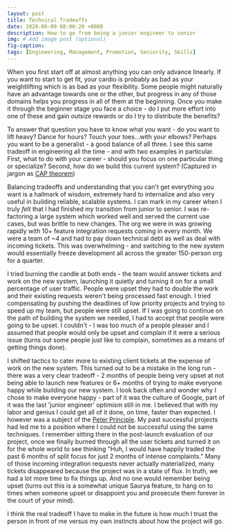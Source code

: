 ```yaml
---
layout: post
title: Technical Tradeoffs
date: 2020-06-09 08:00:20 +0800
description: How to go from being a junior engineer to senior
img: # Add image post (optional)
fig-caption: 
tags: [Engineering, Management, Promotion, Seniority, Skills]
---
```


When you first start off at almost anything you can only advance linearly. If you want to start to get fit, your cardio is probably as bad as your weightlifting which is as bad as your flexibility. Some people might naturally have an advantage towards one or the other, but progress in any of those domains helps you progress in all of them at the beginning. Once you make it through the beginner stage you face a choice - do I put more effort into one of these and gain outsize rewards or do I try to distribute the benefits?

To answer that question you have to know what you want - do you want to lift heavy? Dance for hours? Touch your toes...with your elbows? Perhaps you want to be a generalist - a good balance of all three. I see this same tradeoff in engineering all the time - and with two examples in particular. First, what to do with your career - should you focus on one particular thing or specialize? Second, how do we build this current system? (Captured in jargon as [CAP theorem](https://en.wikipedia.org/wiki/CAP_theorem))

Balancing tradeoffs and understanding that you can't get everything you want is a hallmark of wisdom, extremely hard to internalize and also very useful in building reliable, scalable systems. I can mark in my career when I truly _felt_ that I had finished my transition from junior to senior. I was re-factoring a large system which worked well and served the current use cases, but was brittle to new changes. The org we were in was growing rapidly with 10+ feature integration requests coming in every month. We were a team of ~4 and had to pay down technical debt as well as deal with incoming tickets. This was overwhelming - and switching to the new system would essentially freeze development all across the greater 150-person org for a quarter.

I tried burning the candle at both ends - the team would answer tickets and work on the new system, launching it quietly and turning it on for a small percentage of user traffic. People were upset they had to double the work and their existing requests weren't being processed fast enough. I tried compensating by pushing the deadlines of low priority projects and trying to speed up my team, but people were still upset. If I was going to continue on the path of building the system we needed, I had to accept that people were going to be upset. I couldn't - I was too much of a people pleaser and I assumed that people would only be upset and complain if it were a serious issue (turns out some people just like to complain, sometimes as a means of getting things done).

I shifted tactics to cater more to existing client tickets at the expense of work on the new system. This turned out to be a mistake in the long run - there was a very clear tradeoff - 2 months of people being very upset at not being able to launch new features or 6+ months of trying to make everyone happy while building our new system. I look back often and wonder why I chose to make everyone happy - part of it was the culture of Google, part of it was the last 'junior engineer' optimism still in me. I believed that with my labor and genius I could get all of it done, on time, faster than expected. I however was a subject of the [Peter Principle](https://www.investopedia.com/terms/p/peter-principle.asp). My past successful projects had led me to a position where I could not be successful using the same techniques. I remember sitting there in the post-launch evaluation of our project, once we finally burned through all the user tickets and turned it on for the whole world to see thinking "Huh, I would have happily traded the past 6 months of split focus for just 2 months of intense complaints." Many of those incoming integration requests never actually materialized, many tickets disappeared because the project was in a state of flux. In truth, we had a lot more time to fix things up. And no one would remember being upset (turns out this is a somewhat unique Saurya feature, to hang on to times when someone upset or disappoint you and prosecute them forever in the court of your mind).

I think the real tradeoff I have to make in the future is how much I trust the person in front of me versus my own instincts about how the project will go.
